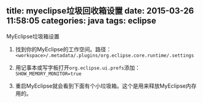 title: myeclipse垃圾回收箱设置
date: 2015-03-26 11:58:05
categories: java
tags: eclipse
---

MyEclipse垃圾箱设置

1. 找到你的MyEclipse的工作空间。路径：`<workspace>/.metadata/.plugins/org.eclipse.core.runtime/.settings` 

2. 用记事本或写字板打开`org.eclipse.ui.prefs`添加：`SHOW_MEMORY_MONITOR=true` 
 
3. 重启MyEclipse就会看到下面有个小垃圾箱。这个是用来释放MyEclipse内存用的。 
